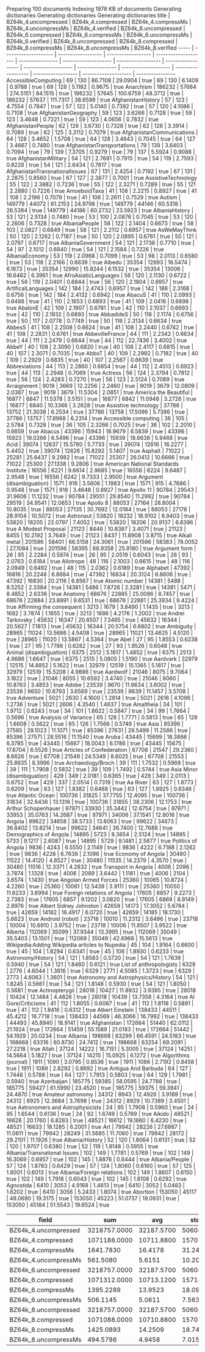Preparing 100 documents
Indexing 1978 KB of documents
Generating dictionaries
Generating dictionaries
Generating dictionaries
title | BZ64k_4.uncompressed | BZ64k_4.compressed | BZ64k_4.compressMs | BZ64k_4.uncompressMs | BZ64k_4.verified | BZ64k_6.uncompressed | BZ64k_6.compressed | BZ64k_6.compressMs | BZ64k_6.uncompressMs | BZ64k_6.verified | BZ64k_8.uncompressed | BZ64k_8.compressed | BZ64k_8.compressMs | BZ64k_8.uncompressMs | BZ64k_8.verified
----- | -------------------- | ------------------ | ------------------ | -------------------- | ---------------- | -------------------- | ------------------ | ------------------ | -------------------- | ---------------- | -------------------- | ------------------ | ------------------ | -------------------- | ----------------
AccessibleComputing                            |     69 |    130 | 86.7108 | 29.0904 | true |     69 |    130 | 6.1409 | 0.9788 | true |     69 |    128 | 5.1182 | 0.9675 | true
Anarchism                                      | 186232 |  57664 | 274.5151 | 84.1515 | true | 186232 |  57645 | 100.6759 | 48.3712 | true | 186232 |  57637 | 111.7317 | 38.6599 | true
AfghanistanHistory                             |     57 |    123 | 4.7554 | 0.7847 | true |     57 |    122 | 5.0140 | 0.7392 | true |     57 |    120 | 4.1086 | 0.7108 | true
AfghanistanGeography                           |     59 |    123 | 3.6266 | 0.7128 | true |     59 |    123 | 3.4648 | 0.7221 | true |     59 |    123 | 4.0656 | 0.7832 | true
AfghanistanPeople                              |     62 |    126 | 3.6730 | 0.7328 | true |     62 |    126 | 3.3914 | 0.7089 | true |     62 |    125 | 3.3112 | 0.7079 | true
AfghanistanCommunications                      |     64 |    128 | 3.4652 | 1.5708 | true |     64 |    128 | 3.4643 | 0.7045 | true |     64 |    127 | 3.4667 | 0.7480 | true
AfghanistanTransportations                     |     79 |    139 | 3.6403 | 0.7094 | true |     79 |    139 | 7.3705 | 0.9279 | true |     79 |    137 | 5.5924 | 0.9088 | true
AfghanistanMilitary                            |     54 |    121 | 2.7691 | 0.7915 | true |     54 |    119 | 2.7593 | 0.8228 | true |     54 |    121 | 2.6434 | 0.7617 | true
AfghanistanTransnationalIssues                 |     67 |    131 | 2.4254 | 0.7192 | true |     67 |    131 | 2.2875 | 0.8560 | true |     67 |    127 | 2.3877 | 0.7001 | true
AssistiveTechnology                            |     55 |    122 | 2.3882 | 0.7236 | true |     55 |    122 | 2.3271 | 0.7289 | true |     55 |    121 | 2.2880 | 0.7226 | true
AmoeboidTaxa                                   |     41 |    108 | 2.2215 | 0.8927 | true |     41 |    108 | 2.2196 | 0.7079 | true |     41 |    106 | 2.2611 | 0.7529 | true
Autism                                         | 149779 |  44072 | 61.2153 | 24.9798 | true | 149779 |  44146 | 60.5318 | 26.5384 | true | 149779 |  44186 | 60.2732 | 23.5923 | true
AlbaniaHistory                                 |     53 |    121 | 2.5134 | 0.7480 | true |     53 |    100 | 2.0876 | 0.7045 | true |     53 |    120 | 2.2606 | 0.7328 | true
AlbaniaPeople                                  |     58 |    122 | 2.1404 | 0.6673 | true |     58 |    103 | 2.0827 | 0.6849 | true |     58 |    121 | 2.2112 | 0.6957 | true
AsWeMayThink                                   |     50 |    120 | 2.1262 | 0.7187 | true |     50 |    120 | 2.0895 | 0.6761 | true |     50 |    121 | 2.0797 | 0.6717 | true
AlbaniaGovernment                              |     54 |    121 | 2.1736 | 0.7710 | true |     54 |     97 | 2.1012 | 0.6840 | true |     54 |    121 | 2.1584 | 0.7226 | true
AlbaniaEconomy                                 |     53 |    119 | 2.0968 | 0.7099 | true |     53 |     98 | 2.0113 | 0.6580 | true |     53 |    118 | 2.2166 | 0.6639 | true
Albedo                                         |  35354 |  12993 | 16.5474 | 6.1673 | true |  35354 |  12990 | 15.8244 | 6.1532 | true |  35354 |  13006 | 16.6462 | 6.3961 | true
AfroAsiaticLanguages                           |     56 |    120 | 2.1130 | 0.6722 | true |     56 |    119 | 2.0401 | 0.6844 | true |     56 |    120 | 2.1804 | 0.6957 | true
ArtificalLanguages                             |    142 |    184 | 2.4743 | 0.6957 | true |    142 |    188 | 2.3168 | 0.6756 | true |    142 |    184 | 2.4132 | 0.6942 | true
AbacuS                                         |     41 |    110 | 2.0993 | 0.6488 | true |     41 |    110 | 2.1653 | 0.6893 | true |     41 |    109 | 2.0416 | 0.6898 | true
AbalonE                                        |     42 |    109 | 2.1907 | 0.6781 | true |     42 |    110 | 2.1037 | 0.6693 | true |     42 |    110 | 2.1932 | 0.6893 | true
AbbadideS                                      |     50 |    118 | 2.1174 | 0.6756 | true |     50 |    117 | 2.0778 | 0.7749 | true |     50 |    116 | 2.3134 | 0.6634 | true
AbbesS                                         |     41 |    108 | 2.2508 | 0.6624 | true |     41 |    108 | 2.2440 | 0.6742 | true |     41 |    108 | 2.2831 | 0.6761 | true
AbbevilleFrance                                |     44 |    111 | 2.2342 | 0.6634 | true |     44 |    111 | 2.2479 | 0.6644 | true |     44 |    112 | 22.7436 | 3.4002 | true
AbbeY                                          |     40 |    108 | 2.3090 | 0.6820 | true |     40 |    108 | 2.4117 | 0.6815 | true |     40 |    107 | 2.3071 | 0.7035 | true
AbboT                                          |     40 |    109 | 2.2992 | 0.7182 | true |     40 |    109 | 2.2929 | 0.6835 | true |     40 |    107 | 2.2567 | 0.6639 | true
Abbreviations                                  |     44 |    113 | 2.2860 | 0.6854 | true |     44 |    112 | 2.4513 | 0.6923 | true |     44 |    113 | 2.2948 | 0.7069 | true
Actress                                        |     56 |    124 | 2.3794 | 0.7812 | true |     56 |    124 | 2.4283 | 0.7270 | true |     56 |    123 | 2.5124 | 0.7089 | true
Arraignment                                    |   9019 |   3669 | 12.2256 | 2.2460 | true |   9019 |   3679 | 12.0809 | 2.0387 | true |   9019 |   3679 | 11.5304 | 2.0851 | true
America the Beautiful                          |  16877 |   6847 | 11.5378 | 3.5151 | true |  16877 |   6842 | 11.0948 | 3.2726 | true |  16877 |   6840 | 10.3366 | 3.2628 | true
Assistive technology                           |  37786 |  13752 | 21.3038 | 6.2534 | true |  37786 |  13758 | 17.5096 | 5.7386 | true |  37786 |  13757 | 17.8968 | 6.2314 | true
Accessible computing                           |     36 |    105 | 2.5784 | 0.7328 | true |     36 |    105 | 2.3266 | 0.7025 | true |     36 |    102 | 2.2010 | 0.6659 | true
Abacus                                         |  43396 |  15943 | 18.9679 | 6.5839 | true |  43396 |  15923 | 19.0266 | 6.5496 | true |  43396 |  15939 | 18.6638 | 5.9468 | true
Acid                                           |  39074 |  12637 | 15.5780 | 5.7733 | true |  39074 |  12616 | 16.2277 | 5.4452 | true |  39074 |  12626 | 15.8292 | 5.1407 | true
Asphalt                                        |  71022 |  25281 | 25.6437 | 9.2982 | true |  71022 |  25307 | 26.0412 | 10.6666 | true |  71022 |  25300 | 27.1338 | 9.2806 | true
American National Standards Institute          |  16556 |   6221 | 9.6614 | 2.9685 | true |  16556 |   6224 | 9.6487 | 2.9548 | true |  16556 |   6242 | 9.7333 | 2.9500 | true
Argument (disambiguation)                      |   1571 |    916 | 3.5606 | 1.1983 | true |   1571 |    915 | 4.7686 | 0.9548 | true |   1571 |    918 | 3.4648 | 0.8927 | true
Apollo 11                                      |  90784 |  29543 | 31.9606 | 11.1232 | true |  90784 |  29551 | 29.8540 | 11.2992 | true |  90784 |  29519 | 34.9541 | 12.0653 | true
Apollo 8                                       |  88053 |  27164 | 28.8004 | 10.8035 | true |  88053 |  27135 | 30.7692 | 12.0184 | true |  88053 |  27178 | 28.9104 | 10.5072 | true
Astronaut                                      |  53820 |  18232 | 18.9102 | 6.9403 | true |  53820 |  18205 | 22.0797 | 7.4052 | true |  53820 |  18206 | 20.9137 | 6.8396 | true
A Modest Proposal                              |  21123 |   8446 | 10.8387 | 3.4071 | true |  21123 |   8455 | 10.2192 | 3.7649 | true |  21123 |   8437 | 11.8908 | 3.8715 | true
Alkali metal                                   | 201596 |  58401 | 66.5158 | 24.3061 | true | 201596 |  58383 | 78.0052 | 27.1084 | true | 201596 |  58395 | 68.9358 | 25.9180 | true
Argument form                                  |     26 |     95 | 2.2284 | 0.5974 | true |     26 |     95 | 2.0519 | 0.6043 | true |     26 |     93 | 2.0763 | 0.6184 | true
Allotrope                                      |     48 |    116 | 2.1003 | 0.6615 | true |     48 |    116 | 2.0949 | 0.6492 | true |     48 |    115 | 2.0362 | 0.6189 | true
Alphabet                                       |  47392 |  16816 | 20.2248 | 6.8684 | true |  47392 |  16834 | 20.3124 | 6.8606 | true |  47392 |  16830 | 20.2116 | 6.8567 | true
Atomic number                                  |  14381 |   5488 | 8.5252 | 2.3384 | true |  14381 |   5486 | 7.8726 | 2.3281 | true |  14381 |   5471 | 8.4852 | 2.6336 | true
Anatomy                                        |  68676 |  22885 | 25.0086 | 8.7457 | true |  68676 |  22884 | 23.8891 | 9.6531 | true |  68676 |  22881 | 25.3934 | 9.4224 | true
Affirming the consequent                       |   3213 |   1679 | 3.8490 | 1.1435 | true |   3213 |   1682 | 3.7874 | 1.1655 | true |   3213 |   1686 | 4.2176 | 1.2002 | true
Andrei Tarkovsky                               |  45632 |  16347 | 20.6507 | 7.3465 | true |  45632 |  16344 | 20.5627 | 7.1813 | true |  45632 |  16344 | 20.5754 | 6.6802 | true
Ambiguity                                      |  28965 |  11024 | 13.5686 | 4.5408 | true |  28965 |  11021 | 13.4625 | 4.5120 | true |  28965 |  11020 | 13.5867 | 4.5364 | true
Abel                                           |     27 |     95 | 1.8553 | 0.6238 | true |     27 |     95 | 1.7786 | 0.6282 | true |     27 |     93 | 1.9526 | 0.6048 | true
Animal (disambiguation)                        |   6375 |   2512 | 5.1617 | 1.4852 | true |   6375 |   2513 | 4.9686 | 1.6647 | true |   6375 |   2515 | 5.0805 | 1.5190 | true
Aardvark                                       |  32979 |  12515 | 14.8852 | 5.1622 | true |  32979 |  12519 | 15.1365 | 5.1817 | true |  32979 |  12519 | 15.5208 | 4.9886 | true
Aardwolf                                       |  21046 |   8075 | 9.7064 | 3.1822 | true |  21046 |   8055 | 10.6592 | 3.4740 | true |  21046 |   8060 | 10.8763 | 3.4853 | true
Adobe                                          |  23539 |   9670 | 11.6634 | 3.6002 | true |  23539 |   9650 | 10.6793 | 3.6569 | true |  23539 |   9639 | 11.1457 | 3.5708 | true
Adventure                                      |   5021 |   2630 | 4.1600 | 1.2814 | true |   5021 |   2616 | 4.1096 | 1.2736 | true |   5021 |   2606 | 4.3540 | 1.4637 | true
Amaltheia                                      |     34 |    101 | 1.9712 | 0.6243 | true |     34 |    101 | 1.8622 | 0.5847 | true |     34 |     99 | 1.7664 | 0.5696 | true
Analysis of Variance                           |     65 |    128 | 1.7771 | 0.5813 | true |     65 |    128 | 1.6608 | 0.5622 | true |     65 |    126 | 1.7566 | 0.5749 | true
Asia                                           |  85396 |  27585 | 28.1023 | 11.1071 | true |  85396 |  27631 | 29.5499 | 11.2586 | true |  85396 |  27571 | 28.5516 | 11.1540 | true
Aruba                                          |  43445 |  15699 | 18.3866 | 6.3785 | true |  43445 |  15667 | 18.0043 | 6.1786 | true |  43445 |  15675 | 17.8704 | 6.5526 | true
Articles of Confederation                      |  67708 |  21547 | 29.2360 | 8.6626 | true |  67708 |  21549 | 24.5349 | 8.6025 | true |  67708 |  21553 | 25.8935 | 8.3996 | true
Archaeology/Broch                              |     39 |    111 | 1.7532 | 0.5969 | true |     39 |    111 | 1.7908 | 0.5832 | true |     39 |    109 | 1.7492 | 0.5744 | true
Asia Minor (disambiguation)                    |    429 |    349 | 2.0181 | 0.6365 | true |    429 |    349 | 2.0113 | 0.6752 | true |    429 |    337 | 2.0514 | 0.7319 | true
Aa River                                       |     63 |    127 | 1.8773 | 0.6209 | true |     63 |    127 | 1.8382 | 0.6468 | true |     63 |    127 | 1.8925 | 0.6346 | true
Atlantic Ocean                                 | 100736 |  31825 | 37.7755 | 12.4095 | true | 100736 |  31834 | 32.6436 | 13.1316 | true | 100736 |  31855 | 38.2306 | 12.1753 | true
Arthur Schopenhauer                            |  97971 |  33930 | 35.3442 | 12.6754 | true |  97971 |  33953 | 35.0763 | 14.2687 | true |  97971 |  34006 | 37.1541 | 12.8016 | true
Angola                                         |  99622 |  34658 | 38.5733 | 13.6063 | true |  99622 |  34673 | 36.8402 | 13.8214 | true |  99622 |  34641 | 36.7400 | 12.7688 | true
Demographics of Angola                         |  14895 |   5723 | 8.3654 | 2.5124 | true |  14895 |   5733 | 9.1217 | 2.6087 | true |  14895 |   5729 | 9.1481 | 2.5877 | true
Politics of Angola                             |   9836 |   4243 | 6.5550 | 2.1149 | true |   9836 |   4222 | 6.7188 | 2.1262 | true |   9836 |   4228 | 6.7638 | 2.1096 | true
Economy of Angola                              |  30480 |  11522 | 14.4120 | 4.8527 | true |  30480 |  11535 | 14.2379 | 4.3570 | true |  30480 |  11516 | 12.3371 | 4.2832 | true
Transport in Angola                            |   4006 |   2096 | 3.7874 | 1.1328 | true |   4006 |   2089 | 3.6442 | 1.1181 | true |   4006 |   2104 | 3.6574 | 1.1430 | true
Angolan Armed Forces                           |  25360 |  10065 | 10.8724 | 4.2260 | true |  25360 |  10061 | 12.5439 | 3.9111 | true |  25360 |  10050 | 11.6233 | 3.6994 | true
Foreign relations of Angola                    |  17605 |   6857 | 9.2273 | 2.7383 | true |  17605 |   6857 | 9.1202 | 3.0820 | true |  17605 |   6869 | 8.9149 | 2.8976 | true
Albert Sidney Johnston                         |  42659 |  14173 | 17.3052 | 5.6784 | true |  42659 |  14182 | 16.4917 | 6.0720 | true |  42659 |  14185 | 18.1730 | 5.6623 | true
Android (robot)                                |  23718 |  10010 | 11.2312 | 3.6496 | true |  23718 |  10004 | 10.6910 | 3.9752 | true |  23718 |  10006 | 11.8507 | 3.9522 | true
Alberta                                        | 112069 |  35099 | 37.9344 | 13.3995 | true | 112069 |  35049 | 35.5403 | 13.1501 | true | 112069 |  35049 | 42.6966 | 15.5613 | true
Wikipedia:Adding Wikipedia articles to Nupedia |     45 |    104 | 1.9164 | 0.6600 | true |     45 |    104 | 1.8294 | 0.6341 | true |     45 |    106 | 1.8930 | 0.6233 | true
Astronomy/History                              |     54 |    121 | 1.8583 | 0.5720 | true |     54 |    121 | 1.7639 | 0.5940 | true |     54 |    121 | 1.8460 | 0.6121 | true
List of anthropologists                        |   6329 |   2776 | 4.6044 | 1.3816 | true |   6329 |   2771 | 4.5085 | 1.3723 | true |   6329 |   2773 | 4.6063 | 1.3601 | true
Astronomy and Astrophysics/History             |     54 |    121 | 1.8245 | 0.5661 | true |     54 |    121 | 1.8148 | 0.5930 | true |     54 |    121 | 1.8050 | 0.5681 | true
Actinopterygii                                 |  28018 |  10427 | 11.8932 | 3.9395 | true |  28018 |  10424 | 12.1484 | 4.4826 | true |  28018 |  10439 | 13.7358 | 4.3164 | true
Al Gore/Criticisms                             |     41 |    112 | 1.8055 | 0.6087 | true |     41 |    112 | 1.8118 | 0.5891 | true |     41 |    112 | 1.8416 | 0.6312 | true
Albert Einstein                                | 138433 |  44511 | 45.4212 | 16.7718 | true | 138433 |  44569 | 46.3066 | 16.7992 | true | 138433 |  44493 | 45.8940 | 18.9141 | true
Afghanistan                                    | 172664 |  51440 | 62.0112 | 21.1924 | true | 172664 |  51459 | 55.1589 | 21.0183 | true | 172664 |  51442 | 54.1929 | 20.0234 | true
Albania                                        | 198668 |  63299 | 66.4591 | 24.5183 | true | 198668 |  63316 | 60.8730 | 24.7412 | true | 198668 |  63254 | 69.2091 | 27.2218 | true
Allah                                          |  37124 |  14222 | 16.7151 | 5.3005 | true |  37124 |  14251 | 14.5664 | 5.1827 | true |  37124 |  14215 | 15.0925 | 6.1272 | true
Algorithms (journal)                           |   1911 |   1090 | 3.0795 | 0.8536 | true |   1911 |   1086 | 2.7192 | 0.8458 | true |   1911 |   1089 | 2.8292 | 0.8692 | true
Antigua And Barbuda                            |     64 |    127 | 1.7448 | 0.5788 | true |     64 |    127 | 1.7913 | 0.5803 | true |     64 |    129 | 1.7981 | 0.5940 | true
Azerbaijan                                     | 185775 |  59385 | 58.0595 | 24.7788 | true | 185775 |  59427 | 61.5990 | 23.4520 | true | 185775 |  59375 | 59.3941 | 24.4870 | true
Amateur astronomy                              |  24312 |   8943 | 12.4926 | 3.9189 | true |  24312 |   8925 | 12.3684 | 3.7698 | true |  24312 |   8929 | 10.7389 | 3.4501 | true
Astronomers and Astrophysicists                |     24 |     95 | 1.7908 | 0.5960 | true |     24 |     95 | 1.6544 | 0.6136 | true |     24 |     92 | 1.6749 | 0.5769 | true
Aikido                                         |  48521 |  16628 | 20.1760 | 6.8283 | true |  48521 |  16612 | 19.1860 | 6.4230 | true |  48521 |  16633 | 18.1285 | 6.2001 | true
Art                                            |  79942 |  28226 | 27.6887 | 11.0611 | true |  79942 |  28249 | 31.5685 | 11.7060 | true |  79942 |  28172 | 29.2101 | 11.1926 | true
Albania/History                                |     52 |    120 | 1.8064 | 0.6131 | true |     52 |    120 | 1.9707 | 0.6380 | true |     52 |    119 | 1.8148 | 0.5955 | true
Albania/Transnational Issues                   |    102 |    149 | 1.7781 | 0.5769 | true |    102 |    149 | 16.3069 | 0.6957 | true |    102 |    145 | 1.8876 | 0.6444 | true
Albania/People                                 |     57 |    124 | 1.8783 | 0.6429 | true |     57 |    124 | 1.8060 | 0.6160 | true |     57 |    125 | 1.8001 | 0.6013 | true
Albania/Foreign relations                      |    102 |    149 | 1.8607 | 0.6150 | true |    102 |    149 | 1.7918 | 0.6043 | true |    102 |    145 | 1.8108 | 0.6292 | true
Agnostida                                      |   6410 |   3053 | 4.9168 | 1.4813 | true |   6410 |   3052 | 5.0483 | 1.6202 | true |   6410 |   3056 | 5.2433 | 1.8074 | true
Abortion                                       | 153050 |  45117 | 48.0690 | 19.3175 | true | 153050 |  45223 | 51.0737 | 19.0931 | true | 153050 |  45184 | 51.5543 | 19.6524 | true

field | sum | avg | stddev | nulls
----- | --- | --- | ------ | -----
BZ64k_4.uncompressed | 3218757.0000 | 32187.5700 | 50604.0314 | 0
BZ64k_4.compressed   | 1071188.0000 | 10711.8800 | 15707.0670 | 0
BZ64k_4.compressMs   | 1641.7830 | 16.4178 | 31.2469 | 0
BZ64k_4.uncompressMs | 561.5080 | 5.6151 | 10.2054 | 0
BZ64k_6.uncompressed | 3218757.0000 | 32187.5700 | 50604.0314 | 0
BZ64k_6.compressed   | 1071312.0000 | 10713.1200 | 15714.7578 | 0
BZ64k_6.compressMs   | 1395.2289 | 13.9523 | 18.0971 | 0
BZ64k_6.uncompressMs | 506.1145 | 5.0611 | 7.5633 | 0
BZ64k_8.uncompressed | 3218757.0000 | 32187.5700 | 50604.0314 | 0
BZ64k_8.compressed   | 1071088.0000 | 10710.8800 | 15707.9429 | 0
BZ64k_8.compressMs   | 1425.0893 | 14.2509 | 18.7460 | 0
BZ64k_8.uncompressMs | 494.5786 | 4.9458 | 7.0153 | 0

